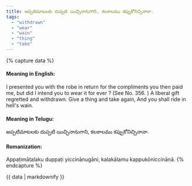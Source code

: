 ```yaml
---
title: అప్పటిమాటలకు దుప్పటి యిచ్చినానుగాని, కలకాలము కప్పుకోనిచ్చినానా.
tags:
  - "withdrawn"
  - "wear"
  - "wain"
  - "thing"
  - "take"
---
```


{% capture data %}
#### Meaning in English:
I presented you with the robe in return for the compliments you then paid me, but did I intend you to wear it for ever ?
(See No. 356. )
A liberal gift regretted and withdrawn.
Give a thing and take again, And you shall ride in hell's wain.

#### Meaning in Telugu:
అప్పటిమాటలకు దుప్పటి యిచ్చినానుగాని, కలకాలము కప్పుకోనిచ్చినానా.

#### Romanization:
Appaṭimāṭalaku duppaṭi yiccinānugāni, kalakālamu kappukōniccinānā.
{% endcapture %}

{{ data | markdownify }}

